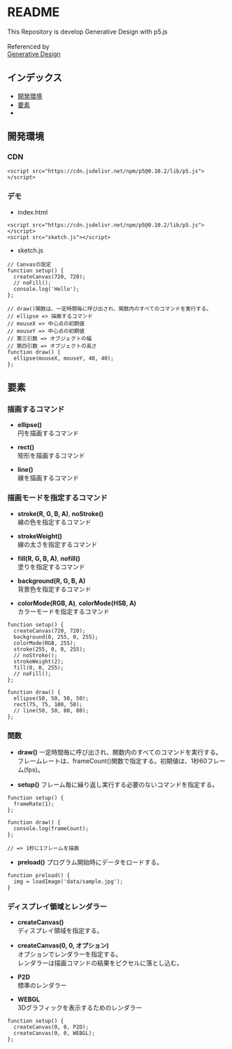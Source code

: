 # README
This Repository is develop Generative Design with p5.js<br>
<br>
Referenced by<br>
<a href="http://www.bnn.co.jp/support/generativedesign_p5js/" target="_blank" rel="noopener">Generative Design</a>


## インデックス
- <a href="https://github.com/NakatsuboYusuke/dev-Generative-Design#%E9%96%8B%E7%99%BA%E7%92%B0%E5%A2%83">開発環境</a>
- <a href="">要素</a>
- <a href=""></a>


## 開発環境

### CDN

```
<script src="https://cdn.jsdelivr.net/npm/p5@0.10.2/lib/p5.js"></script>
```

### デモ

- index.html

```
<script src="https://cdn.jsdelivr.net/npm/p5@0.10.2/lib/p5.js"></script>
<script src="sketch.js"></script>
```

- sketch.js

```
// Canvasの設定
function setup() {
  createCanvas(720, 720);
  // noFill();
  console.log('Hello');
};

// draw()関数は、一定時間毎に呼び出され、関数内のすべてのコマンドを実行する。
// ellipse => 描画するコマンド
// mouseX => 中心点の初期値
// mouseY => 中心点の初期値
// 第三引数 => オブジェクトの幅
// 第四引数 => オブジェクトの高さ
function draw() {
  ellipse(mouseX, mouseY, 40, 40);
};
```

## 要素

### 描画するコマンド

- <strong>ellipse()</strong><br>
円を描画するコマンド

- <strong>rect()</strong><br>
矩形を描画するコマンド

- <strong>line()</strong><br>
線を描画するコマンド

### 描画モードを指定するコマンド

- <strong>stroke(R, G, B, A)</strong>, <strong>noStroke()</strong><br>
線の色を指定するコマンド

- <strong>strokeWeight()</strong><br>
線の太さを指定するコマンド

- <strong>fill(R, G, B, A)</strong>, <strong>nofill()</strong><br>
塗りを指定するコマンド

- <strong>background(R, G, B, A)</strong><br>
背景色を指定するコマンド

- <strong>colorMode(RGB, A)</strong>, <strong>colorMode(HSB, A)</strong><br>
カラーモードを指定するコマンド

```
function setup() {
  createCanvas(720, 720);
  background(0, 255, 0, 255);
  colorMode(RGB, 255);
  stroke(255, 0, 0, 255);
  // noStroke();
  strokeWeight(2);
  fill(0, 0, 255);
  // noFill();
};

function draw() {
  ellipse(50, 50, 50, 50);
  rect(75, 75, 100, 50);
  // line(50, 50, 80, 80);
};
```

### 関数

- <strong>draw()</strong>
一定時間毎に呼び出され、関数内のすべてのコマンドを実行する。<br>
フレームレートは、frameCount()関数で指定する。初期値は、1秒60フレーム(fps)。

- <strong>setup()</strong>
フレーム毎に繰り返し実行する必要のないコマンドを指定する。

```
function setup() {
  frameRate(1);
};

function draw() {
  console.log(frameCount);
};

// => 1秒に1フレームを描画
```

- <strong>preload()</strong>
プログラム開始時にデータをロードする。

```
function preload() {
  img = loadImage('data/sample.jpg');
}
```

### ディスプレイ領域とレンダラー

- <strong>createCanvas()</strong><br>
ディスプレイ領域を指定する。

- <strong>createCanvas(0, 0, オプション)</strong><br>
オプションでレンダラーを指定する。<br>
レンダラーは描画コマンドの結果をピクセルに落とし込む。

- <strong>P2D</strong><br>
標準のレンダラー

- <strong>WEBGL</strong><br>
3Dグラフィックを表示するためのレンダラー

```
function setup() {
  createCanvas(0, 0, P2D);
  createCanvas(0, 0, WEBGL);
};
```
